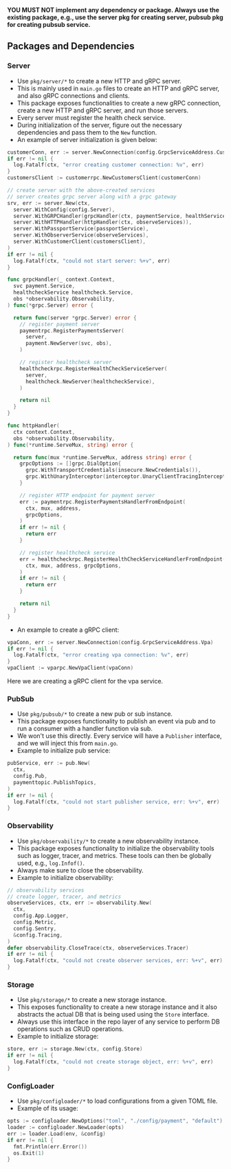 **YOU MUST NOT implement any dependency or package. Always use the existing package, e.g., use the server pkg for creating server, pubsub pkg for creating pubsub service.**

## Packages and Dependencies

### Server
- Use `pkg/server/*` to create a new HTTP and gRPC server.
- This is mainly used in `main.go` files to create an HTTP and gRPC server, and also gRPC connections and clients.
- This package exposes functionalities to create a new gRPC connection, create a new HTTP and gRPC server, and run those servers.
- Every server must register the health check service.
- During initialization of the server, figure out the necessary dependencies and pass them to the `New` function.
- An example of server initialization is given below:

```go
customerConn, err := server.NewConnection(config.GrpcServiceAddress.Customer)
if err != nil {
  log.Fatalf(ctx, "error creating customer connection: %v", err)
}
customersClient := customerrpc.NewCustomersClient(customerConn)

// create server with the above-created services
// server creates grpc server along with a grpc gateway
srv, err := server.New(ctx,
  server.WithConfig(config.Server),
  server.WithGRPCHandler(grpcHandler(ctx, paymentService, healthService, observeServices)),
  server.WithHTTPHandler(httpHandler(ctx, observeServices)),
  server.WithPassportService(passportService),
  server.WithObserverService(observeServices),
  server.WithCustomerClient(customersClient),
)
if err != nil {
  log.Fatalf(ctx, "could not start server: %+v", err)
}
```

```go
func grpcHandler(_ context.Context,
  svc payment.Service,
  healthcheckService healthcheck.Service,
  obs *observability.Observability,
) func(*grpc.Server) error {

  return func(server *grpc.Server) error {
    // register payment server
    paymentrpc.RegisterPaymentsServer(
      server,
      payment.NewServer(svc, obs),
    )

    // register healthcheck server
    healthcheckrpc.RegisterHealthCheckServiceServer(
      server,
      healthcheck.NewServer(healthcheckService),
    )

    return nil
  }
}
```

```go
func httpHandler(
  ctx context.Context,
  obs *observability.Observability,
) func(*runtime.ServeMux, string) error {

  return func(mux *runtime.ServeMux, address string) error {
    grpcOptions := []grpc.DialOption{
      grpc.WithTransportCredentials(insecure.NewCredentials()),
      grpc.WithUnaryInterceptor(interceptor.UnaryClientTracingInterceptor(obs.Tracer)),
    }

    // register HTTP endpoint for payment server
    err := paymentrpc.RegisterPaymentsHandlerFromEndpoint(
      ctx, mux, address,
      grpcOptions,
    )
    if err != nil {
      return err
    }

    // register healthcheck service
    err = healthcheckrpc.RegisterHealthCheckServiceHandlerFromEndpoint(
      ctx, mux, address, grpcOptions,
    )
    if err != nil {
      return err
    }

    return nil
  }
}
```

- An example to create a gRPC client:

```go
vpaConn, err := server.NewConnection(config.GrpcServiceAddress.Vpa)
if err != nil {
  log.Fatalf(ctx, "error creating vpa connection: %v", err)
}
vpaClient := vparpc.NewVpaClient(vpaConn)
```

Here we are creating a gRPC client for the vpa service.

### PubSub
- Use `pkg/pubsub/*` to create a new pub or sub instance.
- This package exposes functionality to publish an event via pub and to run a consumer with a handler function via sub.
- We won't use this directly. Every service will have a `Publisher` interface, and we will inject this from `main.go`.
- Example to initialize pub service:

```go
pubService, err := pub.New(
  ctx,
  config.Pub,
  paymenttopic.PublishTopics,
)
if err != nil {
  log.Fatalf(ctx, "could not start publisher service, err: %+v", err)
}
```

### Observability
- Use `pkg/observability/*` to create a new observability instance.
- This package exposes functionality to initialize the observability tools such as logger, tracer, and metrics. These tools can then be globally used, e.g., `log.Infof()`.
- Always make sure to close the observability.
- Example to initialize observability:

```go
// observability services
// create logger, tracer, and metrics
observeServices, ctx, err := observability.New(
  ctx,
  config.App.Logger,
  config.Metric,
  config.Sentry,
  &config.Tracing,
)
defer observability.CloseTrace(ctx, observeServices.Tracer)
if err != nil {
  log.Fatalf(ctx, "could not create observer services, err: %+v", err)
}
```

### Storage
- Use `pkg/storage/*` to create a new storage instance.
- This exposes functionality to create a new storage instance and it also abstracts the actual DB that is being used using the `Store` interface.
- Always use this interface in the repo layer of any service to perform DB operations such as CRUD operations.
- Example to initialize storage:

```go
store, err := storage.New(ctx, config.Store)
if err != nil {
  log.Fatalf(ctx, "could not create storage object, err: %+v", err)
}
```

### ConfigLoader
- Use `pkg/configloader/*` to load configurations from a given TOML file.
- Example of its usage:

```go
opts := configloader.NewOptions("toml", "./config/payment", "default")
loader := configloader.NewLoader(opts)
err := loader.Load(env, &config)
if err != nil {
  fmt.Println(err.Error())
  os.Exit(1)
}
```